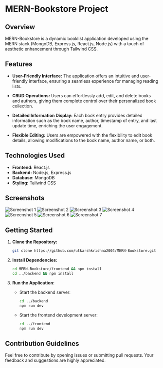 # MERN-Bookstore Project

## Overview

MERN-Bookstore is a dynamic booklist application developed using the MERN stack (MongoDB, Express.js, React.js, Node.js) with a touch of aesthetic enhancement through Tailwind CSS.

## Features

- **User-Friendly Interface:** The application offers an intuitive and user-friendly interface, ensuring a seamless experience for managing reading lists.

- **CRUD Operations:** Users can effortlessly add, edit, and delete books and authors, giving them complete control over their personalized book collection.

- **Detailed Information Display:** Each book entry provides detailed information such as the book name, author, timestamp of entry, and last update time, enriching the user engagement.

- **Flexible Editing:** Users are empowered with the flexibility to edit book details, allowing modifications to the book name, author name, or both.

## Technologies Used

- **Frontend:** React.js
- **Backend:** Node.js, Express.js
- **Database:** MongoDB
- **Styling:** Tailwind CSS

## Screenshots

![Screenshot 1](https://res.cloudinary.com/dt686xyud/image/upload/v1704569288/Screenshot_from_2024-01-07_00-54-03_q0vff3.png)
![Screenshot 2](https://res.cloudinary.com/dt686xyud/image/upload/v1704569288/Screenshot_from_2024-01-07_00-54-08_qwvfeg.png)
![Screenshot 3](https://res.cloudinary.com/dt686xyud/image/upload/v1704569288/Screenshot_from_2024-01-07_00-54-19_bdcziq.png)
![Screenshot 4](https://res.cloudinary.com/dt686xyud/image/upload/v1704569288/Screenshot_from_2024-01-07_00-55-47_e5fxky.png)
![Screenshot 5](https://res.cloudinary.com/dt686xyud/image/upload/v1704569288/Screenshot_from_2024-01-07_00-55-54_d2pmed.png)
![Screenshot 6](https://res.cloudinary.com/dt686xyud/image/upload/v1704569287/Screenshot_from_2024-01-07_00-55-18_izkl3o.png)
![Screenshot 7](https://res.cloudinary.com/dt686xyud/image/upload/v1704569288/Screenshot_from_2024-01-07_00-55-26_egpuun.png)

## Getting Started

1. **Clone the Repository:**
   ```bash
   git clone https://github.com/utkarshkrishna2004/MERN-Bookstore.git
   ```

2. **Install Dependencies:**
   ```bash
   cd MERN-Bookstore/frontend && npm install
   cd ../backend && npm install
   ```

3. **Run the Application:**
   - Start the backend server:
     ```bash
     cd ../backend 
     npm run dev
     ```
   - Start the frontend development server:
     ```bash
     cd ../frontend
     npm run dev
     ```

## Contribution Guidelines

Feel free to contribute by opening issues or submitting pull requests. Your feedback and suggestions are highly appreciated.
